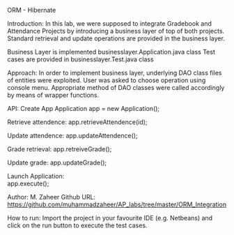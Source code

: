 ORM - Hibernate

Introduction:
In this lab, we were supposed to integrate Gradebook and Attendance Projects by 
introducing a business layer of top of both projects.
Standard retrieval and update operations are provided in the business layer.

Business Layer is implemented businesslayer.Application.java class
Test cases are provided in businesslayer.Test.java class

Approach:
In order to implement business layer, underlying DAO class files of entities were exploited.
User was asked to choose operation using console menu. Appropriate method of DAO classes were called accordingly
by means of wrapper functions.

API:
Create App
Application app = new Application();

Retrieve attendence:
app.retrieveAttendence(id);

Update attendence:
app.updateAttendence();

Grade retrieval:
app.retreiveGrade();                       

Update grade:
app.updateGrade();

Launch Application:                                                           
app.execute();


Author: M. Zaheer
Github URL: https://github.com/muhammadzaheer/AP_labs/tree/master/ORM_Integration

How to run:
Import the project in your favourite IDE (e.g. Netbeans) and click on the run button to execute the test cases.
